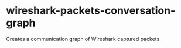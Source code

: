 # wireshark-packets-conversation-graph
Creates a communication graph of Wireshark captured packets. 
